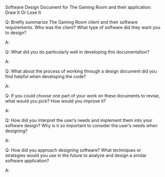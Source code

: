 Software Design Document for The Gaming Room and their application: Draw It Or Lose It


Q: Briefly summarize The Gaming Room client and their software requirements. Who was the client? What type of software did they want you to design?

A:

Q: What did you do particularly well in developing this documentation?

A:

Q: What about the process of working through a design document did you find helpful when developing the code?

A:

Q: If you could choose one part of your work on these documents to revise, what would you pick? How would you improve it?

A:

Q: How did you interpret the user’s needs and implement them into your software design? Why is it so important to consider the user’s needs when designing?

A:

Q: How did you approach designing software? What techniques or strategies would you use in the future to analyze and design a similar software application?

A:
